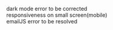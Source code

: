
dark mode error to be corrected
<br/>
responsiveness on small screen(mobile)
<br/>
emailJS error to be resolved

